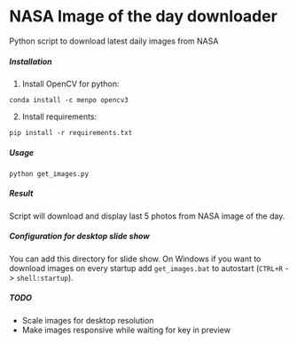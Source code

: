 # NASA Image of the day downloader
Python script to download latest daily images from NASA
##### Installation 
1. Install OpenCV for python:
```
conda install -c menpo opencv3 
```
2. Install requirements:
```
pip install -r requirements.txt
```
##### Usage
```
python get_images.py
```
##### Result
Script will download and display last 5 photos from NASA image of the day.
##### Configuration for desktop slide show
You can add this directory for slide show. 
On Windows if you want to download images on every startup add `get_images.bat` to autostart (`CTRL+R` -> `shell:startup`).
##### TODO
* Scale images for desktop resolution
* Make images responsive while waiting for key in preview